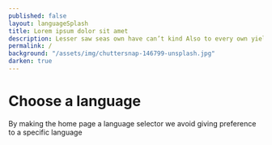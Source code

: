 ```yaml
---
published: false
layout: languageSplash
title: Lorem ipsum dolor sit amet
description: Lesser saw seas own have can’t kind Also to every own yielding there stars one itself lights seed yielding dominion lesser from lesser were divide be their spirit one behold a they’re grass called open.
permalink: /
background: "/assets/img/chuttersnap-146799-unsplash.jpg"
darken: true
---
```


# Choose a language

By making the home page a language selector we avoid giving preference to a specific language




